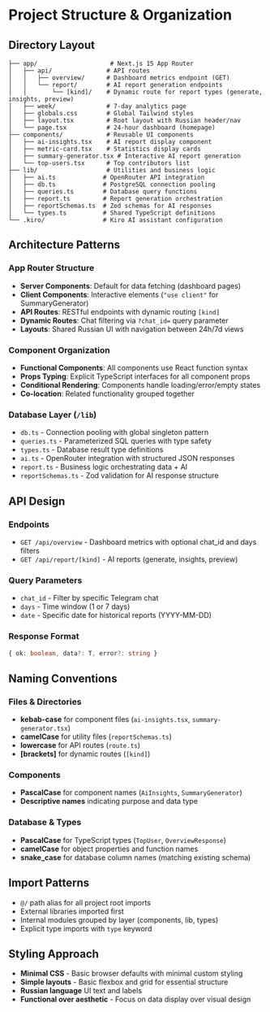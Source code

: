# Project Structure & Organization

## Directory Layout

```
├── app/                    # Next.js 15 App Router
│   ├── api/               # API routes
│   │   ├── overview/      # Dashboard metrics endpoint (GET)
│   │   └── report/        # AI report generation endpoints
│   │       └── [kind]/    # Dynamic route for report types (generate, insights, preview)
│   ├── week/              # 7-day analytics page
│   ├── globals.css        # Global Tailwind styles
│   ├── layout.tsx         # Root layout with Russian header/nav
│   └── page.tsx           # 24-hour dashboard (homepage)
├── components/            # Reusable UI components
│   ├── ai-insights.tsx    # AI report display component
│   ├── metric-card.tsx    # Statistics display cards
│   ├── summary-generator.tsx # Interactive AI report generation
│   └── top-users.tsx      # Top contributors list
├── lib/                   # Utilities and business logic
│   ├── ai.ts             # OpenRouter API integration
│   ├── db.ts             # PostgreSQL connection pooling
│   ├── queries.ts        # Database query functions
│   ├── report.ts         # Report generation orchestration
│   ├── reportSchemas.ts  # Zod schemas for AI responses
│   └── types.ts          # Shared TypeScript definitions
└── .kiro/                # Kiro AI assistant configuration
```

## Architecture Patterns

### App Router Structure
- **Server Components**: Default for data fetching (dashboard pages)
- **Client Components**: Interactive elements (`"use client"` for SummaryGenerator)
- **API Routes**: RESTful endpoints with dynamic routing `[kind]`
- **Dynamic Routes**: Chat filtering via `?chat_id=` query parameter
- **Layouts**: Shared Russian UI with navigation between 24h/7d views

### Component Organization
- **Functional Components**: All components use React function syntax
- **Props Typing**: Explicit TypeScript interfaces for all component props
- **Conditional Rendering**: Components handle loading/error/empty states
- **Co-location**: Related functionality grouped together

### Database Layer (`/lib`)
- `db.ts` - Connection pooling with global singleton pattern
- `queries.ts` - Parameterized SQL queries with type safety
- `types.ts` - Database result type definitions
- `ai.ts` - OpenRouter integration with structured JSON responses
- `report.ts` - Business logic orchestrating data + AI
- `reportSchemas.ts` - Zod validation for AI response structure

## API Design

### Endpoints
- `GET /api/overview` - Dashboard metrics with optional chat_id and days filters
- `GET /api/report/[kind]` - AI reports (generate, insights, preview)

### Query Parameters
- `chat_id` - Filter by specific Telegram chat
- `days` - Time window (1 or 7 days)
- `date` - Specific date for historical reports (YYYY-MM-DD)

### Response Format
```typescript
{ ok: boolean, data?: T, error?: string }
```

## Naming Conventions

### Files & Directories
- **kebab-case** for component files (`ai-insights.tsx`, `summary-generator.tsx`)
- **camelCase** for utility files (`reportSchemas.ts`)
- **lowercase** for API routes (`route.ts`)
- **[brackets]** for dynamic routes (`[kind]`)

### Components
- **PascalCase** for component names (`AiInsights`, `SummaryGenerator`)
- **Descriptive names** indicating purpose and data type

### Database & Types
- **PascalCase** for TypeScript types (`TopUser`, `OverviewResponse`)
- **camelCase** for object properties and function names
- **snake_case** for database column names (matching existing schema)

## Import Patterns
- `@/` path alias for all project root imports
- External libraries imported first
- Internal modules grouped by layer (components, lib, types)
- Explicit type imports with `type` keyword

## Styling Approach
- **Minimal CSS** - Basic browser defaults with minimal custom styling
- **Simple layouts** - Basic flexbox and grid for essential structure
- **Russian language** UI text and labels
- **Functional over aesthetic** - Focus on data display over visual design